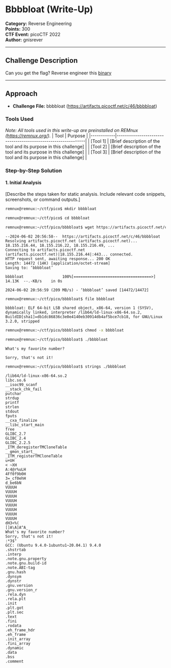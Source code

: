 # Bbbbloat (Write-Up)

**Category:** Reverse Engineering \
**Points:** 300 \
**CTF Event:** picoCTF 2022 \
**Author:** gnisrever

---

## Challenge Description

Can you get the flag? Reverse engineer this [binary](https://artifacts.picoctf.net/c/46/bbbbloat)

---

## Approach
- **Challenge File:** bbbbloat (https://artifacts.picoctf.net/c/46/bbbbloat)

### Tools Used
*Note: All tools used in this write-up are preinstalled on REMnux (https://remnux.org/).*
| Tool       | Purpose                                                      |
|------------|--------------------------------------------------------------|
| [Tool 1]   | [Brief description of the tool and its purpose in this challenge] |
| [Tool 2]   | [Brief description of the tool and its purpose in this challenge] |
| [Tool 3]   | [Brief description of the tool and its purpose in this challenge] |

### Step-by-Step Solution

#### 1. Initial Analysis

[Describe the steps taken for static analysis. Include relevant code snippets, screenshots, or command outputs.]

```bash
remnux@remnux:~/ctf/pico$ mkdir bbbbloat
```

```bash
remnux@remnux:~/ctf/pico$ cd bbbbloat
```

```bash
remnux@remnux:~/ctf/pico/bbbbloat$ wget https://artifacts.picoctf.net/c/46/bbbbloat
```
```plaintext
--2024-06-02 20:56:58--  https://artifacts.picoctf.net/c/46/bbbbloat
Resolving artifacts.picoctf.net (artifacts.picoctf.net)... 18.155.216.44, 18.155.216.22, 18.155.216.49, ...
Connecting to artifacts.picoctf.net (artifacts.picoctf.net)|18.155.216.44|:443... connected.
HTTP request sent, awaiting response... 200 OK
Length: 14472 (14K) [application/octet-stream]
Saving to: ‘bbbbloat’

bbbbloat                 100%[==================================>]  14.13K  --.-KB/s    in 0s      

2024-06-02 20:56:59 (209 MB/s) - ‘bbbbloat’ saved [14472/14472]
```

```bash
remnux@remnux:~/ctf/pico/bbbbloat$ file bbbbloat
```
```plaintext
bbbbloat: ELF 64-bit LSB shared object, x86-64, version 1 (SYSV), dynamically linked, interpreter /lib64/ld-linux-x86-64.so.2, BuildID[sha1]=db1dc86836c3e0e4140eb30914db4af5bce7cb18, for GNU/Linux 3.2.0, stripped
```
```bash
remnux@remnux:~/ctf/pico/bbbbloat$ chmod -x bbbbloat
```
```bash
remnux@remnux:~/ctf/pico/bbbbloat$ ./bbbbloat
```
```plaintext
What's my favorite number?
```
```plaintext
Sorry, that's not it!
```
```bash
remnux@remnux:~/ctf/pico/bbbbloat$ strings ./bbbbloat
```
```plaintext
/lib64/ld-linux-x86-64.so.2
libc.so.6
__isoc99_scanf
__stack_chk_fail
putchar
strdup
printf
strlen
stdout
fputs
__cxa_finalize
__libc_start_main
free
GLIBC_2.7
GLIBC_2.4
GLIBC_2.2.5
_ITM_deregisterTMCloneTable
__gmon_start__
_ITM_registerTMCloneTable
u+UH
< ~XH
A:4@r%uLH
4Ff0f9b0H
3=_cf0ehH
d_be6bN
VUUUH
VUUUH
VUUUH
VUUUH
VUUUH
VUUUH
VUUUH
VUUUH
dH3<%(
[]A\A]A^A_
What's my favorite number? 
Sorry, that's not it!
:*3$"
GCC: (Ubuntu 9.4.0-1ubuntu1~20.04.1) 9.4.0
.shstrtab
.interp
.note.gnu.property
.note.gnu.build-id
.note.ABI-tag
.gnu.hash
.dynsym
.dynstr
.gnu.version
.gnu.version_r
.rela.dyn
.rela.plt
.init
.plt.got
.plt.sec
.text
.fini
.rodata
.eh_frame_hdr
.eh_frame
.init_array
.fini_array
.dynamic
.data
.bss
.comment

```
